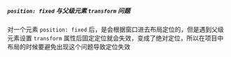##### `position: fixed` 与父级元素 `transform` 问题
对一个元素 `position: fixed` 后，是会根据窗口进去布局定位的，但是遇到父级元素设置 `transform`
属性后固定定位就会失效，变成了绝对定位，所以在项目中布局的时候要避免出现这个问题导致定位失效
